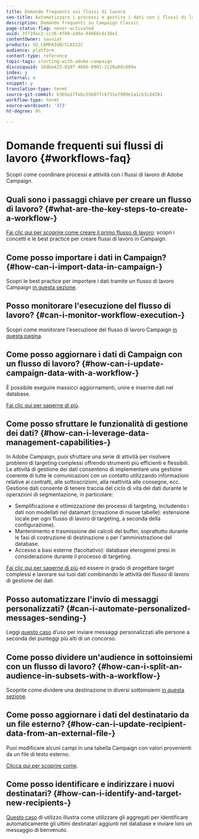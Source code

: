 ```yaml
---
title: Domande frequenti sui flussi di lavoro
seo-title: Automatizzare i processi e gestire i dati con i flussi di lavoro
description: Domande frequenti su Campaign Classic
page-status-flag: never-activated
uuid: 3f719ac2-cc26-4fb0-adda-84666c8c38e1
contentOwner: sauviat
products: SG_CAMPAIGN/CLASSIC
audience: platform
content-type: reference
topic-tags: starting-with-adobe-campaign
discoiquuid: 16dbe423-018f-4666-9901-2120a8dc609a
index: y
internal: n
snippet: y
translation-type: tm+mt
source-git-commit: b369a17fabc55607fc6751e7909e1a1cb3cd4201
workflow-type: tm+mt
source-wordcount: '373'
ht-degree: 0%

---
```



# Domande frequenti sui flussi di lavoro {#workflows-faq}

Scopri come coordinare processi e attività con i flussi di lavoro di Adobe Campaign.

## Quali sono i passaggi chiave per creare un flusso di lavoro? {#what-are-the-key-steps-to-create-a-workflow-}

[Fai clic qui per scoprire come creare il primo flusso di lavoro](../../workflow/using/building-a-workflow.md): scopri i concetti e le best practice per creare flussi di lavoro in Campaign.

## Come posso importare i dati in Campaign? {#how-can-i-import-data-in-campaign-}

Scopri le best practice per importare i dati tramite un flusso di lavoro Campaign [in questa sezione](../../workflow/using/importing-data.md).

## Posso monitorare l&#39;esecuzione del flusso di lavoro? {#can-i-monitor-workflow-execution-}

Scopri come monitorare l&#39;esecuzione del flusso di lavoro Campaign [in questa pagina](../../workflow/using/starting-a-workflow.md).

## Come posso aggiornare i dati di Campaign con un flusso di lavoro? {#how-can-i-update-campaign-data-with-a-workflow-}

È possibile eseguire massicci aggiornamenti, unire e inserire dati nel database.

[Fai clic qui per saperne di più](../../workflow/using/update-data.md).

## Come posso sfruttare le funzionalità di gestione dei dati? {#how-can-i-leverage-data-management-capabilities-}

In Adobe Campaign, puoi sfruttare una serie di attività per risolvere problemi di targeting complessi offrendo strumenti più efficienti e flessibili. Le attività di gestione dei dati consentono di implementare una gestione coerente di tutte le comunicazioni con un contatto utilizzando informazioni relative ai contratti, alle sottoscrizioni, alla reattività alle consegne, ecc. Gestione dati consente di tenere traccia del ciclo di vita dei dati durante le operazioni di segmentazione, in particolare:

* Semplificazione e ottimizzazione dei processi di targeting, includendo i dati non modellati nel datamart (creazione di nuove tabelle): estensione locale per ogni flusso di lavoro di targeting, a seconda della configurazione).
* Mantenimento e trasmissione dei calcoli del buffer, soprattutto durante le fasi di costruzione di destinazione o per l&#39;amministrazione del database.
* Accesso a basi esterne (facoltativo): database eterogenei presi in considerazione durante il processo di targeting.

[Fai clic qui per saperne di più](../../workflow/using/targeting-data.md#data-management) ed essere in grado di progettare target complessi e lavorare sui tuoi dati combinando le attività del flusso di lavoro di gestione dei dati.

## Posso automatizzare l&#39;invio di messaggi personalizzati? {#can-i-automate-personalized-messages-sending-}

Leggi [questo caso](../../workflow/using/enriching-data.md) d’uso per inviare messaggi personalizzati alle persone a seconda dei punteggi più alti di un concorso.

## Come posso dividere un&#39;audience in sottoinsiemi con un flusso di lavoro? {#how-can-i-split-an-audience-in-subsets-with-a-workflow-}

Scoprite come dividere una destinazione in diversi sottoinsiemi [in questa sezione](../../workflow/using/split.md).

## Come posso aggiornare i dati del destinatario da un file esterno? {#how-can-i-update-recipient-data-from-an-external-file-}

Puoi modificare alcuni campi in una tabella Campaign con valori provenienti da un file di testo esterno.

[Clicca qui per scoprire come](../../platform/using/importing-data.md#example--enrich-the-values-with-those-of-an-external-file).

## Come posso identificare e indirizzare i nuovi destinatari? {#how-can-i-identify-and-target-new-recipients-}

[Questo caso](../../workflow/using/using-aggregates.md) di utilizzo illustra come utilizzare gli aggregati per identificare automaticamente gli ultimi destinatari aggiunti nel database e inviare loro un messaggio di benvenuto.

